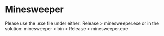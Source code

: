 # Minesweeper

Please use the .exe file under either: Release > minesweeper.exe 
or in the solution: minesweeper > bin > Release > minesweeper.exe
